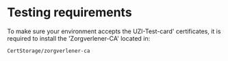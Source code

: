 # Testing requirements

To make sure your environment accepts the UZI-Test-card' certificates, it is required to install the 'Zorgverlener-CA' located in:
```
CertStorage/zorgverlener-ca
```